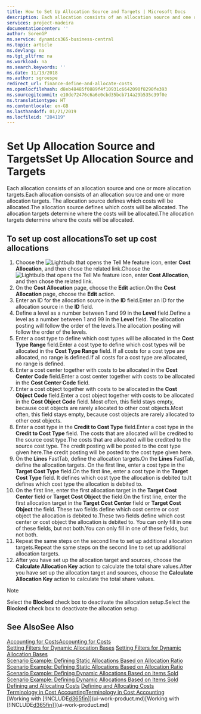 ```yaml
---
title: How to Set Up Allocation Source and Targets | Microsoft Docs
description: Each allocation consists of an allocation source and one or more allocation targets. The allocation source defines which costs will be allocated. The allocation targets determine where the costs will be allocated.
services: project-madeira
documentationcenter: ''
author: SorenGP
ms.service: dynamics365-business-central
ms.topic: article
ms.devlang: na
ms.tgt_pltfrm: na
ms.workload: na
ms.search.keywords: ''
ms.date: 11/13/2018
ms.author: sgroespe
redirect_url: finance-define-and-allocate-costs
ms.openlocfilehash: d8eb48485f0889f4f10931c6642090f8290fe393
ms.sourcegitcommit: e10de72476c6a6e0cbd35bcb714a29b535c39f0e
ms.translationtype: HT
ms.contentlocale: en-GB
ms.lasthandoff: 01/21/2019
ms.locfileid: "284119"
---
```

# <a name="set-up-allocation-source-and-targets"></a><span data-ttu-id="1dfc3-105">Set Up Allocation Source and Targets</span><span class="sxs-lookup"><span data-stu-id="1dfc3-105">Set Up Allocation Source and Targets</span></span>
<span data-ttu-id="1dfc3-106">Each allocation consists of an allocation source and one or more allocation targets.</span><span class="sxs-lookup"><span data-stu-id="1dfc3-106">Each allocation consists of an allocation source and one or more allocation targets.</span></span> <span data-ttu-id="1dfc3-107">The allocation source defines which costs will be allocated.</span><span class="sxs-lookup"><span data-stu-id="1dfc3-107">The allocation source defines which costs will be allocated.</span></span> <span data-ttu-id="1dfc3-108">The allocation targets determine where the costs will be allocated.</span><span class="sxs-lookup"><span data-stu-id="1dfc3-108">The allocation targets determine where the costs will be allocated.</span></span>  

## <a name="to-set-up-cost-allocations"></a><span data-ttu-id="1dfc3-109">To set up cost allocations</span><span class="sxs-lookup"><span data-stu-id="1dfc3-109">To set up cost allocations</span></span>  
1.  <span data-ttu-id="1dfc3-110">Choose the ![Lightbulb that opens the Tell Me feature](media/ui-search/search_small.png "Tell me what you want to do") icon, enter **Cost Allocation**, and then chose the related link.</span><span class="sxs-lookup"><span data-stu-id="1dfc3-110">Choose the ![Lightbulb that opens the Tell Me feature](media/ui-search/search_small.png "Tell me what you want to do") icon, enter **Cost Allocation**, and then chose the related link.</span></span>  
2.  <span data-ttu-id="1dfc3-111">On the **Cost Allocation** page, choose the **Edit** action.</span><span class="sxs-lookup"><span data-stu-id="1dfc3-111">On the **Cost Allocation** page, choose the **Edit** action.</span></span>  
3.  <span data-ttu-id="1dfc3-112">Enter an ID for the allocation source in the **ID** field.</span><span class="sxs-lookup"><span data-stu-id="1dfc3-112">Enter an ID for the allocation source in the **ID** field.</span></span>  
4.  <span data-ttu-id="1dfc3-113">Define a level as a number between 1 and 99 in the **Level** field.</span><span class="sxs-lookup"><span data-stu-id="1dfc3-113">Define a level as a number between 1 and 99 in the **Level** field.</span></span> <span data-ttu-id="1dfc3-114">The allocation posting will follow the order of the levels.</span><span class="sxs-lookup"><span data-stu-id="1dfc3-114">The allocation posting will follow the order of the levels.</span></span>  
5.  <span data-ttu-id="1dfc3-115">Enter a cost type to define which cost types will be allocated in the **Cost Type Range** field.</span><span class="sxs-lookup"><span data-stu-id="1dfc3-115">Enter a cost type to define which cost types will be allocated in the **Cost Type Range** field.</span></span> <span data-ttu-id="1dfc3-116">If all costs for a cost type are allocated, no range is defined.</span><span class="sxs-lookup"><span data-stu-id="1dfc3-116">If all costs for a cost type are allocated, no range is defined.</span></span>  
6.  <span data-ttu-id="1dfc3-117">Enter a cost center together with costs to be allocated in the **Cost Center Code** field.</span><span class="sxs-lookup"><span data-stu-id="1dfc3-117">Enter a cost center together with costs to be allocated in the **Cost Center Code** field.</span></span>  
7.  <span data-ttu-id="1dfc3-118">Enter a cost object together with costs to be allocated in the **Cost Object Code** field.</span><span class="sxs-lookup"><span data-stu-id="1dfc3-118">Enter a cost object together with costs to be allocated in the **Cost Object Code** field.</span></span> <span data-ttu-id="1dfc3-119">Most often, this field stays empty, because cost objects are rarely allocated to other cost objects.</span><span class="sxs-lookup"><span data-stu-id="1dfc3-119">Most often, this field stays empty, because cost objects are rarely allocated to other cost objects.</span></span>  
8.  <span data-ttu-id="1dfc3-120">Enter a cost type in the **Credit to Cost Type** field.</span><span class="sxs-lookup"><span data-stu-id="1dfc3-120">Enter a cost type in the **Credit to Cost Type** field.</span></span> <span data-ttu-id="1dfc3-121">The costs that are allocated will be credited to the source cost type.</span><span class="sxs-lookup"><span data-stu-id="1dfc3-121">The costs that are allocated will be credited to the source cost type.</span></span> <span data-ttu-id="1dfc3-122">The credit posting will be posted to the cost type given here.</span><span class="sxs-lookup"><span data-stu-id="1dfc3-122">The credit posting will be posted to the cost type given here.</span></span>  
9. <span data-ttu-id="1dfc3-123">On the **Lines** FastTab, define the allocation targets.</span><span class="sxs-lookup"><span data-stu-id="1dfc3-123">On the **Lines** FastTab, define the allocation targets.</span></span> <span data-ttu-id="1dfc3-124">On the first line, enter a cost type in the **Target Cost Type** field.</span><span class="sxs-lookup"><span data-stu-id="1dfc3-124">On the first line, enter a cost type in the **Target Cost Type** field.</span></span> <span data-ttu-id="1dfc3-125">It defines which cost type the allocation is debited to.</span><span class="sxs-lookup"><span data-stu-id="1dfc3-125">It defines which cost type the allocation is debited to.</span></span>  
10. <span data-ttu-id="1dfc3-126">On the first line, enter the first allocation target in the **Target Cost Center** field or **Target Cost Object** the field.</span><span class="sxs-lookup"><span data-stu-id="1dfc3-126">On the first line, enter the first allocation target in the **Target Cost Center** field or **Target Cost Object** the field.</span></span> <span data-ttu-id="1dfc3-127">These two fields define which cost centre or cost object the allocation is debited to.</span><span class="sxs-lookup"><span data-stu-id="1dfc3-127">These two fields define which cost center or cost object the allocation is debited to.</span></span> <span data-ttu-id="1dfc3-128">You can only fill in one of these fields, but not both.</span><span class="sxs-lookup"><span data-stu-id="1dfc3-128">You can only fill in one of these fields, but not both.</span></span>  
11. <span data-ttu-id="1dfc3-129">Repeat the same steps on the second line to set up additional allocation targets.</span><span class="sxs-lookup"><span data-stu-id="1dfc3-129">Repeat the same steps on the second line to set up additional allocation targets.</span></span>  
12. <span data-ttu-id="1dfc3-130">After you have set up the allocation target and sources, choose the **Calculate Allocation Key** action to calculate the total share values.</span><span class="sxs-lookup"><span data-stu-id="1dfc3-130">After you have set up the allocation target and sources, choose the **Calculate Allocation Key** action to calculate the total share values.</span></span>  

> [!NOTE]  
>  <span data-ttu-id="1dfc3-131">Select the **Blocked** check box to deactivate the allocation setup.</span><span class="sxs-lookup"><span data-stu-id="1dfc3-131">Select the **Blocked** check box to deactivate the allocation setup.</span></span>  

## <a name="see-also"></a><span data-ttu-id="1dfc3-132">See Also</span><span class="sxs-lookup"><span data-stu-id="1dfc3-132">See Also</span></span>  
[<span data-ttu-id="1dfc3-133">Accounting for Costs</span><span class="sxs-lookup"><span data-stu-id="1dfc3-133">Accounting for Costs</span></span>](finance-manage-cost-accounting.md)  
 <span data-ttu-id="1dfc3-134">[Setting Filters for Dynamic Allocation Bases](finance-setting-filters-for-dynamic-allocation-bases.md) </span><span class="sxs-lookup"><span data-stu-id="1dfc3-134">[Setting Filters for Dynamic Allocation Bases](finance-setting-filters-for-dynamic-allocation-bases.md) </span></span>  
 <span data-ttu-id="1dfc3-135">[Scenario Example: Defining Static Allocations Based on Allocation Ratio](finance-scenario-example-defining-static-allocations-based-on-allocation-ratio.md) </span><span class="sxs-lookup"><span data-stu-id="1dfc3-135">[Scenario Example: Defining Static Allocations Based on Allocation Ratio](finance-scenario-example-defining-static-allocations-based-on-allocation-ratio.md) </span></span>  
 <span data-ttu-id="1dfc3-136">[Scenario Example: Defining Dynamic Allocations Based on Items Sold](finance-scenario-example-defining-dynamic-allocations-based-on-items-sold.md) </span><span class="sxs-lookup"><span data-stu-id="1dfc3-136">[Scenario Example: Defining Dynamic Allocations Based on Items Sold](finance-scenario-example-defining-dynamic-allocations-based-on-items-sold.md) </span></span>  
 <span data-ttu-id="1dfc3-137">[Defining and Allocating Costs](finance-define-and-allocate-costs.md) </span><span class="sxs-lookup"><span data-stu-id="1dfc3-137">[Defining and Allocating Costs](finance-define-and-allocate-costs.md) </span></span>  
 [<span data-ttu-id="1dfc3-138">Terminology in Cost Accounting</span><span class="sxs-lookup"><span data-stu-id="1dfc3-138">Terminology in Cost Accounting</span></span>](finance-terminology-in-cost-accounting.md)  
 <span data-ttu-id="1dfc3-139">[Working with [!INCLUDE[d365fin](includes/d365fin_md.md)]](ui-work-product.md)</span><span class="sxs-lookup"><span data-stu-id="1dfc3-139">[Working with [!INCLUDE[d365fin](includes/d365fin_md.md)]](ui-work-product.md)</span></span>
